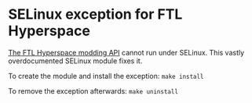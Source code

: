 # SELinux exception for FTL Hyperspace
[The FTL Hyperspace modding API](https://subsetgames.com/forum/viewtopic.php?f=11&t=35095) cannot run under SELinux. This vastly overdocumented SELinux module fixes it.

To create the module and install the exception:
`make install`

To remove the exception afterwards:
`make uninstall`

